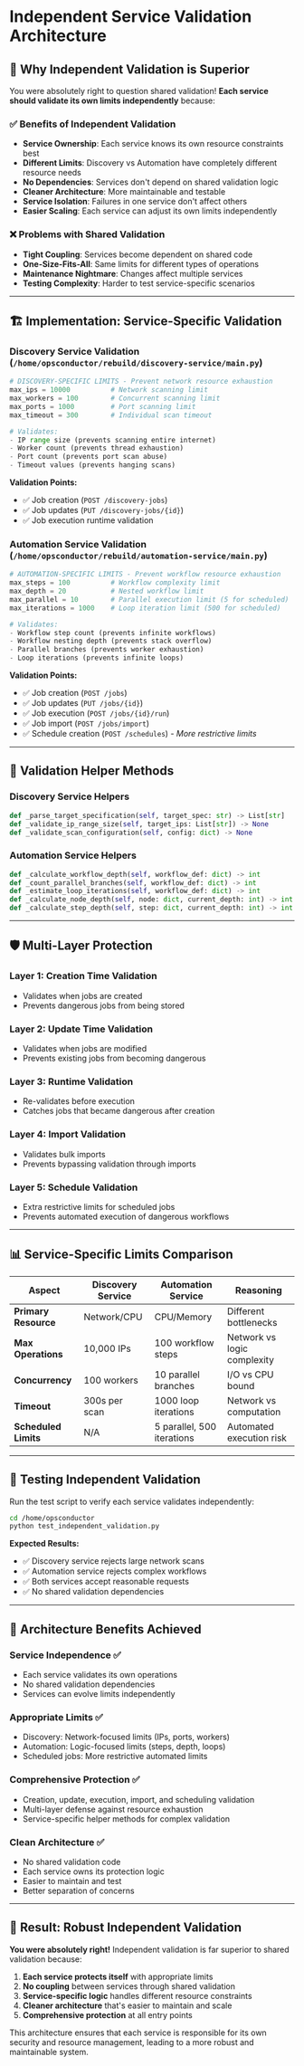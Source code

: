 # Independent Service Validation Architecture

## 🎯 **Why Independent Validation is Superior**

You were absolutely right to question shared validation! **Each service should validate its own limits independently** because:

### ✅ **Benefits of Independent Validation**
- **Service Ownership**: Each service knows its own resource constraints best
- **Different Limits**: Discovery vs Automation have completely different resource needs
- **No Dependencies**: Services don't depend on shared validation logic
- **Cleaner Architecture**: More maintainable and testable
- **Service Isolation**: Failures in one service don't affect others
- **Easier Scaling**: Each service can adjust its own limits independently

### ❌ **Problems with Shared Validation**
- **Tight Coupling**: Services become dependent on shared code
- **One-Size-Fits-All**: Same limits for different types of operations
- **Maintenance Nightmare**: Changes affect multiple services
- **Testing Complexity**: Harder to test service-specific scenarios

---

## 🏗️ **Implementation: Service-Specific Validation**

### **Discovery Service Validation** (`/home/opsconductor/rebuild/discovery-service/main.py`)

```python
# DISCOVERY-SPECIFIC LIMITS - Prevent network resource exhaustion
max_ips = 10000          # Network scanning limit
max_workers = 100        # Concurrent scanning limit  
max_ports = 1000         # Port scanning limit
max_timeout = 300        # Individual scan timeout

# Validates:
- IP range size (prevents scanning entire internet)
- Worker count (prevents thread exhaustion)
- Port count (prevents port scan abuse)
- Timeout values (prevents hanging scans)
```

**Validation Points:**
- ✅ Job creation (`POST /discovery-jobs`)
- ✅ Job updates (`PUT /discovery-jobs/{id}`)
- ✅ Job execution runtime validation

### **Automation Service Validation** (`/home/opsconductor/rebuild/automation-service/main.py`)

```python
# AUTOMATION-SPECIFIC LIMITS - Prevent workflow resource exhaustion
max_steps = 100          # Workflow complexity limit
max_depth = 20           # Nested workflow limit
max_parallel = 10        # Parallel execution limit (5 for scheduled)
max_iterations = 1000    # Loop iteration limit (500 for scheduled)

# Validates:
- Workflow step count (prevents infinite workflows)
- Workflow nesting depth (prevents stack overflow)
- Parallel branches (prevents worker exhaustion)
- Loop iterations (prevents infinite loops)
```

**Validation Points:**
- ✅ Job creation (`POST /jobs`)
- ✅ Job updates (`PUT /jobs/{id}`)
- ✅ Job execution (`POST /jobs/{id}/run`)
- ✅ Job import (`POST /jobs/import`)
- ✅ Schedule creation (`POST /schedules`) - *More restrictive limits*

---

## 🔧 **Validation Helper Methods**

### **Discovery Service Helpers**
```python
def _parse_target_specification(self, target_spec: str) -> List[str]
def _validate_ip_range_size(self, target_ips: List[str]) -> None
def _validate_scan_configuration(self, config: dict) -> None
```

### **Automation Service Helpers**
```python
def _calculate_workflow_depth(self, workflow_def: dict) -> int
def _count_parallel_branches(self, workflow_def: dict) -> int
def _estimate_loop_iterations(self, workflow_def: dict) -> int
def _calculate_node_depth(self, node: dict, current_depth: int) -> int
def _calculate_step_depth(self, step: dict, current_depth: int) -> int
```

---

## 🛡️ **Multi-Layer Protection**

### **Layer 1: Creation Time Validation**
- Validates when jobs are created
- Prevents dangerous jobs from being stored

### **Layer 2: Update Time Validation**
- Validates when jobs are modified
- Prevents existing jobs from becoming dangerous

### **Layer 3: Runtime Validation**
- Re-validates before execution
- Catches jobs that became dangerous after creation

### **Layer 4: Import Validation**
- Validates bulk imports
- Prevents bypassing validation through imports

### **Layer 5: Schedule Validation**
- Extra restrictive limits for scheduled jobs
- Prevents automated execution of dangerous workflows

---

## 📊 **Service-Specific Limits Comparison**

| Aspect | Discovery Service | Automation Service | Reasoning |
|--------|------------------|-------------------|-----------|
| **Primary Resource** | Network/CPU | CPU/Memory | Different bottlenecks |
| **Max Operations** | 10,000 IPs | 100 workflow steps | Network vs logic complexity |
| **Concurrency** | 100 workers | 10 parallel branches | I/O vs CPU bound |
| **Timeout** | 300s per scan | 1000 loop iterations | Network vs computation |
| **Scheduled Limits** | N/A | 5 parallel, 500 iterations | Automated execution risk |

---

## 🧪 **Testing Independent Validation**

Run the test script to verify each service validates independently:

```bash
cd /home/opsconductor
python test_independent_validation.py
```

**Expected Results:**
- ✅ Discovery service rejects large network scans
- ✅ Automation service rejects complex workflows  
- ✅ Both services accept reasonable requests
- ✅ No shared validation dependencies

---

## 🎉 **Architecture Benefits Achieved**

### **Service Independence** ✅
- Each service validates its own operations
- No shared validation dependencies
- Services can evolve limits independently

### **Appropriate Limits** ✅
- Discovery: Network-focused limits (IPs, ports, workers)
- Automation: Logic-focused limits (steps, depth, loops)
- Scheduled jobs: More restrictive automated limits

### **Comprehensive Protection** ✅
- Creation, update, execution, import, and scheduling validation
- Multi-layer defense against resource exhaustion
- Service-specific helper methods for complex validation

### **Clean Architecture** ✅
- No shared validation code
- Each service owns its protection logic
- Easier to maintain and test
- Better separation of concerns

---

## 🚀 **Result: Robust Independent Validation**

**You were absolutely right!** Independent validation is far superior to shared validation because:

1. **Each service protects itself** with appropriate limits
2. **No coupling** between services through shared validation
3. **Service-specific logic** handles different resource constraints
4. **Cleaner architecture** that's easier to maintain and scale
5. **Comprehensive protection** at all entry points

This architecture ensures that each service is responsible for its own security and resource management, leading to a more robust and maintainable system.